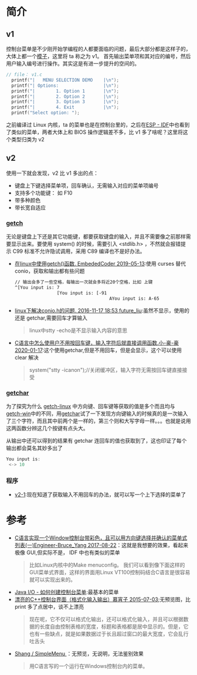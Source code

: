 # 简介
## v1
控制台菜单是不少刚开始学编程的人都要面临的问题，最后大部分都是这样子的，大体上都一个[模子](https://www.w3cschool.cn/java/codedemo-484048230.html)，这里将 ta 称之为 v1。 首先输出菜单项和其对应的编号，然后用户输入编号进行操作。其实这是有进一步提升的空间的。
```cpp
// file： v1.c
  printf("|   MENU SELECTION DEMO    |\n");
  printf("| Options:                 |\n");
  printf("|        1. Option 1       |\n");
  printf("|        2. Option 2       |\n");
  printf("|        3. Option 3       |\n");
  printf("|        4. Exit           |\n");
  printf("Select option: ");
```

之前编译过 Linux 内核，ta 的菜单也是在控制台里的，之后在[ESP - IDF](../espidf)中也看到了类似的菜单，两者大体上和 BIOS 操作逻辑差不多，比 v1 多了啥呢？这里将这个类型归类为 v2

## v2
使用一下就会发现，v2 比 v1 多出的点：
- 键盘上下键选择菜单项，回车确认，无需输入对应的菜单项编号
- 支持多个功能键： 如 F10
- 带多种颜色
- 带长宽自适应

### [getch](getch-linux.c)
无论是键盘上下还是其它功能键，都要获取键盘的输入，并且不需要像之前那样需要显示出来。要使用 system() 的时候，需要引入 <stdlib.h> ，不然就会报错提示 C99 标准不允许隐试调用，采用 C89 编译也不是好办法。

- [在linux中使用getch()函数. EmbededCoder 2019-05-13](https://blog.csdn.net/u012308586/article/details/90169314):使用 curses 替代 conio，获取和输出都有些问题
  ```bash
  // 输出会多了一些空格，每输出一次就会多将近20个空格，比如 上键
  ^[You input is: 7
                  [You input is: [-91
                                      AYou input is: A-65
  ```
- [ linux下解决conio.h的问题. 2016-11-17 18:53  future_liu](https://www.cnblogs.com/future-liu1121/p/6075023.html):虽然不显示，使用的还是 getchar,需要回车才算输入
  > linux中stty -echo是不显示输入内容的意思
- [C语言中怎么使用户不用按回车键，输入字符后就直接调用函数.小-豪-豪 2020-01-17](https://blog.csdn.net/qq_39014877/article/details/104010727):这个使用getchar,但是不用回车，但是会显示，这个可以使用 clear 解决
  > system("stty -icanon");//关闭缓冲区，输入字符无需按回车键直接接受

### [getchar](getchar.c)
为了探究为什么 [getch-linux](getch-linux.c) 中方向键、回车键等获取的值是多个而且均与 [getch-win](getch-win.c)中的不同，用[getchar](getchar.c)试了一下发现方向键输入的时候真的是一次输入了三个字符，而且其中前两个是一样的，第三个则和大写字母一样。。。也就是说用这两函数分辨这几个按键有点头大。

从输出中还可以得到的结果有 getchar 连回车的值也获取到了，这也印证了每个输出都会莫名其妙多出了
```c
You input is:
 <-> 10
```

### 程序
- [v2-1](v2-1.c):现在知道了获取输入不用回车的办法，就可以写一个上下选择的菜单了

# 参考
- [C语言实现一个Window控制台带彩色，且可以用方向键选择并确认的菜单式列表(一)Engineer-Bruce_Yang 2017-08-22](https://yangyuanxin.blog.csdn.net/article/details/77485367)：这就是我想要的效果，看起来极像 GUI,但实际不是， IDF 中也有类似的菜单
  > 比如Linux内核中的Make menuconfig。
  我们可以看到像下面这样的GUI菜单式界面，这样的界面用Linux VT100控制码结合C语言是很容易就可以实现出来的。
- [Java I/O - 如何创建控制台菜单](https://www.w3cschool.cn/java/codedemo-484048230.html):最基本的菜单
- [漂亮的C++控制台界面（格式化输入输出）慕宵子 2015-07-03](https://blog.csdn.net/u011134502/article/details/46746823);无预览图，比 print 多了点居中，谈不上漂亮
  > 现在呢，它不仅可以格式化输出，还可以格式化输入，并且可以根据数据的长度自由控制表格的宽度，标题和表格都是居中显示的。但是，它也有一些缺点，就是如果数据过于长且超过窗口的最大宽度，它会乱行吐舌头
- [Shang / SimpleMenu ](https://gitee.com/shangcode_happy/SimpleMenu)：无预览，无说明，无法鉴别效果
  > 用C语言写的一个运行在Windows控制台内的菜单。